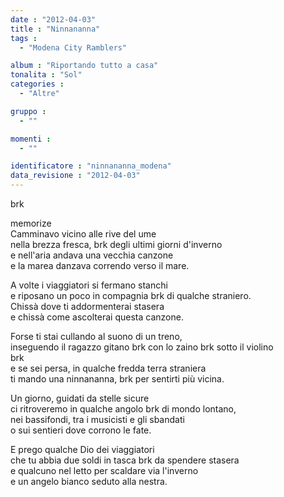 ```yaml
---
date : "2012-04-03"
title : "Ninnananna"
tags : 
  - "Modena City Ramblers"

album : "Riportando tutto a casa"
tonalita : "Sol"
categories : 
  - "Altre"

gruppo : 
  - ""

momenti : 
  - ""

identificatore : "ninnananna_modena"
data_revisione : "2012-04-03"
---
```

  
  
  
  
brk  
  
  
  
memorize  
 Camminavo vicino alle rive del ume   
nella brezza fresca, brk degli ultimi giorni d'inverno   
e nell'aria andava una vecchia canzone   
e la marea danzava correndo verso il mare.   
  
  
  
A volte i viaggiatori si fermano stanchi  
e riposano un poco in compagnia brk di qualche straniero.  
Chissà dove ti addormenterai stasera  
e chissà come ascolterai questa canzone.  
  
  
Forse ti stai cullando al suono di un treno,   
inseguendo il ragazzo gitano brk con lo zaino brk sotto il violino   
brk  
e se sei persa, in qualche fredda terra straniera   
ti mando una ninnananna, brk per sentirti più vicina.   
  
  
  
Un giorno, guidati da stelle sicure  
ci ritroveremo in qualche angolo brk di mondo lontano,  
nei bassifondi, tra i musicisti e gli sbandati  
o sui sentieri dove corrono le fate.  
  
  
  
E prego qualche Dio dei viaggiatori  
che tu abbia due soldi in tasca brk da spendere stasera  
e qualcuno nel letto per scaldare via l'inverno  
e un angelo bianco seduto alla nestra.  
  
  
  
  
  
  
  
  
  
